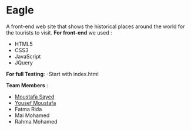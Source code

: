 # Eagle
A front-end web site that shows the historical places around the world for the tourists to visit.
**For front-end** we used :
- HTML5
- CSS3
- JavaScript
- JQuery

**For full Testing**:
-Start with index.html

**Team Members** :
- <a href="https://github.com/moustafaSSayed">Moustafa Sayed</a>
- <a href="https://github.com/yousef-mostafa">Yousef Moustafa</a>
- Fatma Rida
- Mai Mohamed
- Rahma Mohamed

